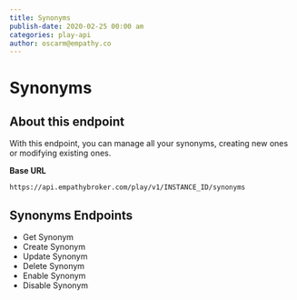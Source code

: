 ```yaml
---
title: Synonyms
publish-date: 2020-02-25 00:00 am
categories: play-api
author: oscarm@empathy.co
---
```


# Synonyms

## About this endpoint
With this endpoint, you can manage all your synonyms, creating new ones or modifying existing ones.

**Base URL**

`https://api.empathybroker.com/play/v1/INSTANCE_ID/synonyms`

## Synonyms Endpoints
* Get Synonym
* Create Synonym
* Update Synonym
* Delete Synonym
* Enable Synonym
* Disable Synonym

